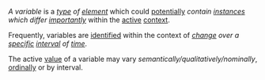 *A variable* is a *[type](https://github.com/gcassel/Modular-Organization-Terminology/edit/master/terms/type.md) of [element](https://github.com/gcassel/Modular-Organization-Terminology/blob/master/terms/element.md)* which could [potentially](https://github.com/gcassel/Modular-Organization-Terminology/edit/master/terms/potential.md) *contain [instances](https://github.com/gcassel/Modular-Organization-Terminology/edit/master/terms/instance.md) which differ [importantly](https://github.com/gcassel/Modular-Organization-Terminology/blob/master/terms/importance.md)* within the [active](https://github.com/gcassel/Modular-Organization-Terminology/edit/master/terms/active.md) [context](https://github.com/gcassel/Modular-Organization-Terminology/blob/master/terms/context.md).   

Frequently, variables are [identified](https://github.com/gcassel/Modular-Organization-Terminology/edit/master/terms/identify.md) within the context of *[change](https://github.com/gcassel/Modular-Organization-Terminology/blob/master/terms/change.md) over a [specific](https://github.com/gcassel/Modular-Organization-Terminology/edit/master/terms/specific.md) [interval](https://github.com/gcassel/Modular-Organization-Terminology/blob/master/terms/interval.md) of [time](https://github.com/gcassel/Modular-Organization-Terminology/blob/master/terms/time.md)*.   

The active [value](https://github.com/gcassel/Modular-Organization-Terminology/blob/master/terms/value.md) of a variable may vary *semantically/qualitatively/nominally*, [ordinally](https://github.com/gcassel/Modular-Organization-Terminology/blob/master/terms/order.md) or by interval.
